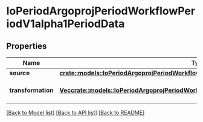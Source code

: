 # IoPeriodArgoprojPeriodWorkflowPeriodV1alpha1PeriodData

## Properties

Name | Type | Description | Notes
------------ | ------------- | ------------- | -------------
**source** | [**crate::models::IoPeriodArgoprojPeriodWorkflowPeriodV1alpha1PeriodDataSource**](io.argoproj.workflow.v1alpha1.DataSource.md) |  | 
**transformation** | [**Vec<crate::models::IoPeriodArgoprojPeriodWorkflowPeriodV1alpha1PeriodTransformationStep>**](io.argoproj.workflow.v1alpha1.TransformationStep.md) | Transformation applies a set of transformations | 

[[Back to Model list]](../README.md#documentation-for-models) [[Back to API list]](../README.md#documentation-for-api-endpoints) [[Back to README]](../README.md)


